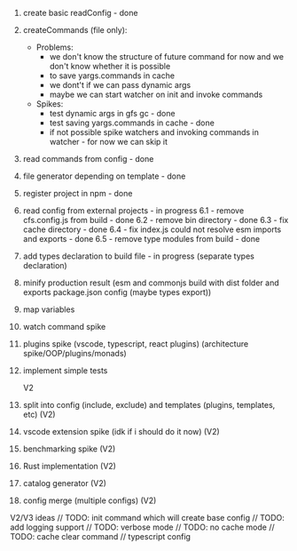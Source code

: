1. create basic readConfig - done
2. createCommands (file only):

   - Problems:
     - we don't know the structure of future command for now and we don't know whether it is possible
     - to save yargs.commands in cache
     - we dont't if we can pass dynamic args
     - maybe we can start watcher on init and invoke commands
   - Spikes:
     - test dynamic args in gfs gc - done
     - test saving yargs.commands in cache - done
     - if not possible spike watchers and invoking commands in watcher - for now we can skip it

3. read commands from config - done
4. file generator depending on template - done
5. register project in npm - done
6. read config from external projects - in progress
   6.1 - remove cfs.config.js from build - done
   6.2 - remove bin directory - done
   6.3 - fix cache directory - done
   6.4 - fix index.js could not resolve esm imports and exports - done
   6.5 - remove type modules from build - done
7. add types declaration to build file - in progress (separate types declaration)
8. minify production result (esm and commonjs build with dist folder and exports package.json config (maybe types export))
9. map variables
10. watch command spike
11. plugins spike (vscode, typescript, react plugins) (architecture spike/OOP/plugins/monads)
12. implement simple tests

    V2

13. split into config (include, exclude) and templates (plugins, templates, etc) (V2)
14. vscode extension spike (idk if i should do it now) (V2)
15. benchmarking spike (V2)
16. Rust implementation (V2)
17. catalog generator (V2)
18. config merge (multiple configs) (V2)

V2/V3 ideas
// TODO: init command which will create base config
// TODO: add logging support
// TODO: verbose mode
// TODO: no cache mode
// TODO: cache clear command
// typescript config
